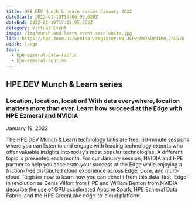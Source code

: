 ```yaml
---
title: HPE DEV Munch & Learn series January 2022
dateStart: 2022-01-19T16:00:05.628Z
dateEnd: 2022-01-19T17:15:05.665Z
category: Virtual Event
image: /img/munch-and-learn-event-card-white.jpg
link: https://hpe.zoom.us/webinar/register/WN_JLPveMmYSOWd1Mn-7bU62Q
width: large
tags:
  - hpe-ezmeral-data-fabric
  - hpe-ezmeral-runtime
---
```

## HPE DEV Munch & Learn series

### Location, location, location! With data everywhere, location matters more than ever. Learn how succeed at the Edge with HPE Ezmeral and NVIDIA 

January 19, 2022

The HPE DEV Munch & Learn technology talks are free, 60-minute sessions where you can listen to and engage with leading technology experts who offer valuable insights into today’s most popular technologies. A different topic is presented each month. For our January session, NVIDIA and HPE partner to help you accelerate your success at the Edge while enjoying a friction-free distributed cloud experience across Edge, Core, and multi-cloud. Register now to learn how you can benefit from this data-first, Edge-in revolution as Denis Vilfort from HPE and William Benton from NVIDIA describe the use of GPU accelerated Apache Spark, HPE Ezmeral Data Fabric, and the HPE GreenLake edge-to-cloud platform. 